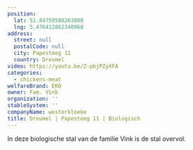 ```yaml
---
position:
  lat: 51.84759588263808
  lng: 5.476412862340968
address:
  street: null
  postalCode: null
  city: Papesteeg 11
  country: Dreumel
video: https://youtu.be/Z-pbjPZyXFA
categories:
  - chickens-meat
welfareBrand: EKO
owner: Fam. Vink
organization: ''
stableSystem: ''
companyName: westerkloeke
title: Dreumel | Papesteeg 11 | Biologisch
---
```


In deze biologische stal van de familie Vink is de stal overvol.
